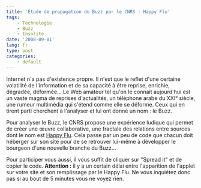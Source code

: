 ```yaml
---
title: 'Étude de propagation du Buzz par le CNRS : Happy Flu'
tags:
    - Technologie
    - Buzz
    - Insolite
date: '2008-09-01'
lang: fr
type: post
categories:
    - default
---
```


Internet n'a pas d'existence propre. Il n'est que le reflet d'une certaine volatilité de l'information et de sa capacité à être reprise, enrichie, dégradée, déformée… Le Web amateur tel qu'on le connait aujourd'hui est un vaste magma de reprises d'actualités, un téléphone arabe du XXI° siècle, une rumeur multimédia qui s'étend comme elle se déforme. Ceux qui en tirent parti cherchent à l'analyser et lui ont donné un nom&nbsp;: le Buzz.

Pour analyser le Buzz, le CNRS propose une expérience ludique qui permet de créer une œuvre collaborative, une fractale des relations entre sources dont le nom est [Happy Flu](http://www.happyflu.com). Cela passe par un peu de code que chacun doit héberger sur son site pour de se retrouver lui-même à développer le bourgeon d'une nouvelle branche du Buzz…

Pour participer vous aussi, il vous suffit de cliquer sur "Spread it" et de copier le code. **Attention&nbsp;:** il y a un certain délai entre l'apparition de l'applet sur votre site et son remplissage par le Happy Flu. Ne vous inquiétez donc pas si au bout de 5 minutes vous ne voyez rien.
<div style="text-align: center">
<!--
(function(){var callback=function(e){e=e?e:window.event;if(e.stopPropagation)e.stopPropagation();if(e.preventDefault)e.preventDefault();e.cancelBubble=true;e.cancel=true;e.returnValue=false;return false;};var e=document.getElementById('flashviz');if(e.addEventListener)e.addEventListener('DOMMouseScroll',callback,false);else if(e.attachEvent)e.attachEvent('onmousewheel',callback);})();
// --></div>